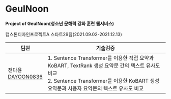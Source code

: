 # GeulNoon
<b>Project of GeulNoon(청소년 문해력 강화 훈련 웹서비스)</b>

캡스톤디자인프로젝트A 스타트29팀(2021.09.02-2021.12.13)

팀원 | 기술검증 |
---- | ---- | 
전다윤<br>[DAYOON0836](https://github.com/DAYOON0836)| 1. Sentence Transformer를 이용한 직접 요약과 KoBART, TextRank 생성 요약문 간의 텍스트 유사도 비교<br>2. Sentence Transformer를 이용한 KoBART 생성 요약문과 사용자 요약문의 텍스트 유사도 비교
